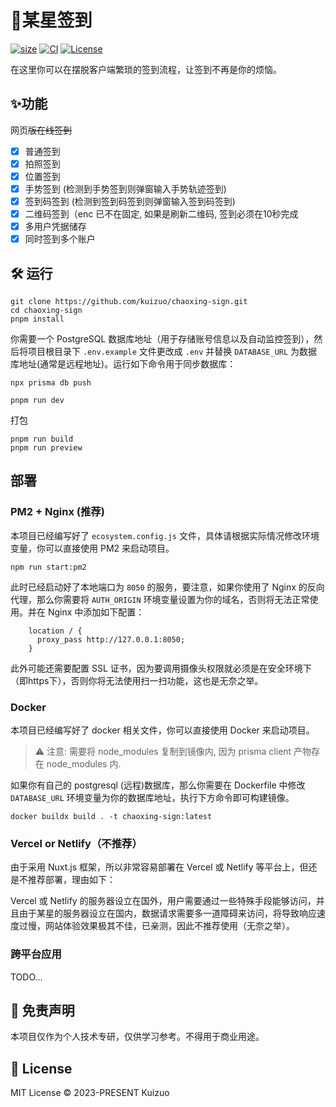 # 🌟某星签到

<a href="https://www.npmjs.com/package/nuxt/v/rc"><img alt="size" src="https://img.shields.io/github/package-json/dependency-version/kuizuo/chaoxing-sign/dev/nuxt?style=flat&colorA=002438&colorB=28CF8D"></a> <a href="https://github.com/kuizuo/chaoxing-sign/actions/workflows/ci.yml"><img alt="CI" src="https://img.shields.io/github/actions/workflow/status/kuizuo/chaoxing-sign/ci.yml?style=flat&colorA=002438&colorB=28CF8D"></a>  <a href="https://github.com/kuizuo/chaoxing-sign/tree/HEAD/LICENSED"><img alt="License" src="https://img.shields.io/github/license/kuizuo/chaoxing-sign?style=flat&colorA=002438&colorB=28CF8D" /></a>

在这里你可以在摆脱客户端繁琐的签到流程，让签到不再是你的烦恼。

## ✨功能

网页~~版在线签到~~

- [x] 普通签到
- [x] 拍照签到
- [x] 位置签到
- [x] 手势签到 (检测到手势签到则弹窗输入手势轨迹签到)
- [x] 签到码签到 (检测到签到码签到则弹窗输入签到码签到)
- [x] 二维码签到（enc 已不在固定, 如果是刷新二维码, 签到必须在10秒完成
- [x] 多用户凭据储存
- [x] 同时签到多个账户

## 🛠 运行

```shell
git clone https://github.com/kuizuo/chaoxing-sign.git
cd chaoxing-sign
pnpm install
```

你需要一个 PostgreSQL 数据库地址（用于存储账号信息以及自动监控签到），然后将项目根目录下 `.env.example` 文件更改成 `.env` 并替换 `DATABASE_URL` 为数据库地址(通常是远程地址)。运行如下命令用于同步数据库：

```shell
npx prisma db push
```

```shell
pnpm run dev
```

打包

```shell
pnpm run build
pnpm run preview
```

## 部署

### PM2 + Nginx (推荐)

本项目已经编写好了 `ecosystem.config.js` 文件，具体请根据实际情况修改环境变量，你可以直接使用 PM2 来启动项目。

```shell
npm run start:pm2
```

此时已经启动好了本地端口为 `8050` 的服务，要注意，如果你使用了 Nginx 的反向代理，那么你需要将 `AUTH_ORIGIN` 环境变量设置为你的域名，否则将无法正常使用。并在 Nginx 中添加如下配置：

```nginx
    location / {
      proxy_pass http://127.0.0.1:8050;
    }
```

此外可能还需要配置 SSL 证书，因为要调用摄像头权限就必须是在安全环境下（即https下），否则你将无法使用扫一扫功能，这也是无奈之举。

### Docker

本项目已经编写好了 docker 相关文件，你可以直接使用 Docker 来启动项目。

> ⚠️ 注意: 需要将 node_modules 复制到镜像内, 因为 prisma client 产物存在 node_modules 内.

如果你有自己的 postgresql (远程)数据库，那么你需要在 Dockerfile 中修改 `DATABASE_URL` 环境变量为你的数据库地址，执行下方命令即可构建镜像。

```shell
docker buildx build . -t chaoxing-sign:latest
```

### Vercel or Netlify（不推荐）

由于采用 Nuxt.js 框架，所以非常容易部署在 Vercel 或 Netlify 等平台上，但还是不推荐部署，理由如下：

Vercel 或 Netlify 的服务器设立在国外，用户需要通过一些特殊手段能够访问，并且由于某星的服务器设立在国内，数据请求需要多一道障碍来访问，将导致响应速度过慢，网站体验效果极其不佳，已亲测，因此不推荐使用（无奈之举）。

### 跨平台应用

TODO...

## 🤝 免责声明

本项目仅作为个人技术专研，仅供学习参考。不得用于商业用途。

## 📝 License

MIT License © 2023-PRESENT Kuizuo
